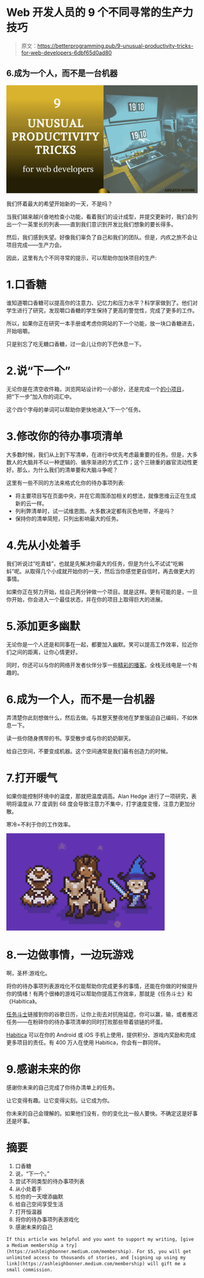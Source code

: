 # Web 开发人员的 9 个不同寻常的生产力技巧

> 原文：<https://betterprogramming.pub/9-unusual-productivity-tricks-for-web-developers-6dbf65d0ad80>

## 6.成为一个人，而不是一台机器

![](img/67b103323609a8a7a077bcc65a94d56f.png)

我们怀着最大的希望开始新的一天，不是吗？

当我们越来越兴奋地检查小功能，看着我们的设计成型，并提交更新时，我们会列出一个一英里长的列表——直到我们意识到开发比我们想象的要长得多。

然后，我们感到失望。好像我们辜负了自己和我们的团队。但是，内疚之旅不会让项目完成——生产力会。

因此，这里有九个不同寻常的提示，可以帮助你加快项目的生产:

# 1.口香糖

谁知道嚼口香糖可以提高你的注意力、记忆力和压力水平？科学家做到了。他们对学生进行了研究，发现嚼口香糖的学生保持了更高的警觉性，完成了更多的工作。

所以，如果你正在研究一本手册或考虑你网站的下一个功能，放一块口香糖进去，开始咀嚼。

只是别忘了吃无糖口香糖，过一会儿让你的下巴休息一下。

# 2.说“下一个”

无论你是在清空收件箱，浏览网站设计的一小部分，还是完成一个[的小项目](/50-tiny-web-development-projects-32d662eb592e)，把“下一步”加入你的词汇中。

这个四个字母的单词可以帮助你更快地进入“下一个”任务。

# 3.修改你的待办事项清单

大多数时候，我们从上到下写清单，在进行中优先考虑最重要的任务。但是，大多数人的大脑并不以一种逻辑的、循序渐进的方式工作；这个三磅重的器官流动性更好。那么，为什么我们的清单要和大脑斗争呢？

这里有一些不同的方法来格式化你的待办事项列表:

*   将主要项目写在页面中央，并在它周围添加相关的想法，就像思维云正在生成新的云一样。
*   列利弊清单时，试一试维恩图。大多数决定都有灰色地带，不是吗？
*   保持你的清单简短，只列出影响最大的任务。

# 4.先从小处着手

我们听说过“吃青蛙”，也就是先解决你最大的任务，但是为什么不试试“吃蝌蚪”呢。从取得几个小成就开始你的一天，然后当你感觉更自信时，再去做更大的事情。

如果你正在努力开始，给自己两分钟做一个项目。就是这样。更有可能的是，一旦你开始，你会进入一个最佳状态，并在你的项目上取得巨大的进展。

# 5.添加更多幽默

无论你是一个人还是和同事在一起，都要加入幽默。笑可以提高工作效率，拉近你们之间的距离，让你心情更好。

同时，你还可以与你的网络开发者伙伴分享一些[精彩的播客](/9-podcasts-to-wake-up-your-web-development-skills-4de195b8fc97)。全栈无线电是一个有趣的。

# 6.成为一个人，而不是一台机器

弄清楚你此刻想做什么，然后去做。与其整天整夜地在梦里强迫自己编码，不如休息一下。

读一些你随身携带的书。享受散步或与你的奶奶聊天。

给自己空间，不要变成机器。这个空间通常是我们最有创造力的时候。

# 7.打开暖气

如果你能控制环境中的温度，那就把温度调高。Alan Hedge 进行了一项研究，表明将温度从 77 度调到 68 度会导致注意力不集中，打字速度变慢，注意力更加分散。

寒冷=不利于你的工作效率。

![](img/ad16c76f2d20f41275456cbeb104e96a.png)

# 8.一边做事情，一边玩游戏

啊，圣杯:游戏化。

将你的待办事项列表游戏化不仅能帮助你完成更多的事情，还能在你做的时候提升你的情绪！有两个很棒的游戏可以帮助你提高工作效率，那就是《任务斗士》和《Habitica》。

[任务斗士](https://task-fighter.com/)链接到你的谷歌日历，让你上街去对抗拖延症。你可以赢，输，或者推迟任务——在粉碎你的待办事项清单的同时打败那些带着锁链的坏蛋。

[Habitica](https://habitica.com/static/home) 可以在你的 Android 或 iOS 手机上使用，提供积分、游戏内奖励和完成更多项目的责任。有 400 万人在使用 Habitica，你会有一群同伴。

# 9.感谢未来的你

感谢你未来的自己完成了你待办清单上的任务。

让它变得有趣。让它变得尖刻。让它成为你。

你未来的自己会理解的。如果他们没有，你的变化比一般人要快。不确定这是好事还是坏事。

# 摘要

1.  口香糖
2.  说，“下一个。”
3.  尝试不同类型的待办事项列表
4.  从小处着手
5.  给你的一天增添幽默
6.  给自己空间享受生活
7.  打开恒温器
8.  将你的待办事项列表游戏化
9.  感谢未来的自己

```
If this article was helpful and you want to support my writing, [give a Medium membership a try](https://ashleighbonner.medium.com/membership). For $5, you will get unlimited access to thousands of stories, and [signing up using my link](https://ashleighbonner.medium.com/membership) will gift me a small commission.
```